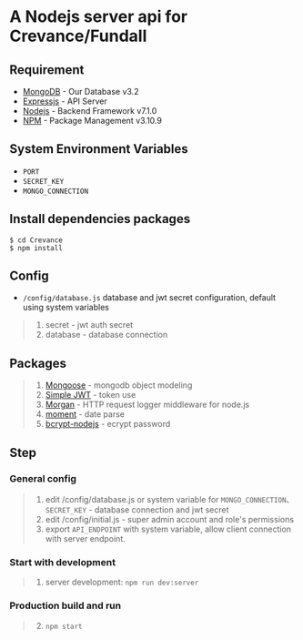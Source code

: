 # A Nodejs server api for Crevance/Fundall


## Requirement ##
* [MongoDB](https://www.mongodb.com/) - Our Database v3.2
* [Expressjs](http://expressjs.com/zh-tw/) - API Server
* [Nodejs](https://nodejs.org/en/) - Backend Framework v7.1.0
* [NPM](https://www.npmjs.com/) - Package Management v3.10.9

## System Environment Variables ##
* `PORT`
* `SECRET_KEY`
* `MONGO_CONNECTION`


## Install dependencies packages ##
```
$ cd Crevance
$ npm install
```

## Config ##
* `/config/database.js` database and jwt secret configuration, default using system variables
>1. secret - jwt auth secret
>2. database - database connection

## Packages ##
>1. [Mongoose](http://mongoosejs.com/) - mongodb object modeling
>2. [Simple JWT](https://www.npmjs.com/package/jwt-simple) - token use
>3. [Morgan](https://github.com/expressjs/morgan) - HTTP request logger middleware for node.js
>4. [moment](http://momentjs.com/docs/) - date parse
>5. [bcrypt-nodejs](https://www.npmjs.com/package/bcrypt-nodejs) - ecrypt password

## Step ##
### General config
>1. edit /config/database.js or system variable for `MONGO_CONNECTION`、`SECRET_KEY` - database connection and jwt secret
>2. edit /config/initial.js - super admin account and role's permissions
>3. export `API_ENDPOINT` with system variable, allow client connection with server endpoint.
### Start with development
>1. server development: `npm run dev:server`

### Production build and run
>2. `npm start`
